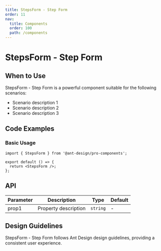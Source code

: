 ```yaml
---
title: StepsForm - Step Form
order: 11
nav:
  title: Components
  order: 100
  path: /components
---
```


# StepsForm - Step Form

## When to Use

StepsForm - Step Form is a powerful component suitable for the following scenarios:

- Scenario description 1
- Scenario description 2
- Scenario description 3

## Code Examples

### Basic Usage

```tsx
import { StepsForm } from '@ant-design/pro-components';

export default () => {
  return <StepsForm />;
};
```

## API

| Parameter | Description          | Type     | Default |
| --------- | -------------------- | -------- | ------- |
| prop1     | Property description | `string` | -       |

## Design Guidelines

StepsForm - Step Form follows Ant Design design guidelines, providing a consistent user experience.
